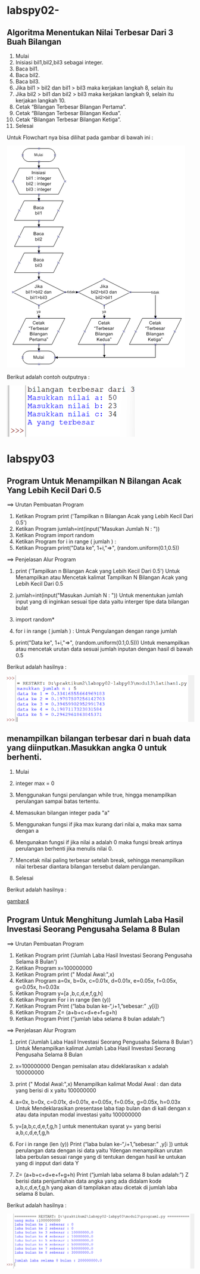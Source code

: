 # labspy02-
## Algoritma Menentukan Nilai Terbesar Dari 3 Buah Bilangan

1. Mulai
2. Inisiasi bil1,bil2,bil3 sebagai integer.
3. Baca bil1.
4. Baca bil2.
5. Baca bil3.
6. Jika bil1 > bil2 dan bil1 > bil3 maka kerjakan langkah 8, selain itu
7. Jika bil2 > bil1 dan bil2 > bil3 maka kerjakan langkah 9, selain itu kerjakan langkah 10.
8. Cetak “Bilangan Terbesar Bilangan Pertama”.
9. Cetak “Bilangan Terbesar Bilangan Kedua”.
10. Cetak “Bilangan Terbesar Bilangan Ketiga”.
11. Selesai

Untuk Flowchart nya bisa dilihat pada gambar di bawah ini :

![gamabar1](picture/pic1.jpg)


Berikut adalah contoh outputnya :

![gambar2](picture/pic2.png)

# labspy03
## Program Untuk Menampilkan N Bilangan Acak Yang Lebih Kecil Dari 0.5
==> Urutan Pembuatan Program

1. Ketikan Program print ('Tampilkan n Bilangan Acak yang Lebih Kecil Dari 0.5')
2. Ketikan Program jumlah=int(input("Masukan Jumlah N : "))
3. Ketikan Program import random
4. Ketikan Program for i in range ( jumlah ) :
5. Ketikan Program print("Data ke", 1+i,"=>", (random.uniform(0.1,0.5))

==> Penjelasan Alur Program

1. print ('Tampilkan n Bilangan Acak yang Lebih Kecil Dari 0.5') Untuk Menampilkan atau Mencetak kalimat Tampilkan N Bilangan Acak yang Lebih Kecil Dari 0.5

2. jumlah=int(input("Masukan Jumlah N : ")) Untuk menentukan jumlah input yang di inginkan sesuai tipe data yaitu interger tipe data bilangan bulat

3. import random*

4. for i in range ( jumlah ) : Untuk Pengulangan dengan range jumlah

5. print("Data ke", 1+i,"=>", (random.uniform(0.1,0.5))) Untuk menampilkan atau mencetak urutan data sesuai jumlah inputan dengan hasil di bawah 0.5

Berikut adalah hasilnya :

![gambar3](picture/pic3.png)

## menampilkan bilangan terbesar dari n buah data yang diinputkan.Masukkan angka 0 untuk berhenti.

1. Mulai

2. integer max = 0

3. Menggunakan fungsi perulangan while true, hingga menampilkan perulangan sampai batas tertentu.

4. Memasukan bilangan integer pada "a"

5. Menggunakan fungsi if jika max kurang dari nilai a, maka max sama dengan a

6. Mengunakan fungsi if jika nilai a adalah 0 maka fungsi break artinya perulangan berhenti jika menulis nilai 0.

7. Mencetak nilai paling terbesar setelah break, sehingga menampilkan nilai terbesar diantara bilangan tersebut dalam perulangan.

8. Selesai

Berikut adalah hasilnya :

[gambar4](picture/pic4.png)

## Program Untuk Menghitung Jumlah Laba Hasil Investasi Seorang Pengusaha Selama 8 Bulan

==> Urutan Pembuatan Program

1. Ketikan Program print ('Jumlah Laba Hasil Investasi Seorang Pengusaha Selama 8 Bulan')
2. Ketikan Program x=100000000
3. Ketikan Program print (" Modal Awal:",x)
4. Ketikan Program a=0x, b=0x, c=0.01x, d=0.01x, e=0.05x, f=0.05x, g=0.05x, h=0.03x
5. Ketikan Program y=[a ,b,c,d,e,f,g,h]
6. Ketikan Program For i in range (len (y))
7. Ketikan Program Print (“laba bulan ke-“,i+1,”sebesar:” ,y[i])
8. Ketikan Program Z= (a+b+c+d+e+f+g+h)
9. Ketikan Program Print (“jumlah laba selama 8 bulan adalah:”)

==> Penjelasan Alur Program

1. print ('Jumlah Laba Hasil Investasi Seorang Pengusaha Selama 8 Bulan') Untuk Menampilkan kalimat Jumlah Laba Hasil Investasi Seorang Pengusaha Selama 8 Bulan

2. x=100000000 Dengan pemisalan atau dideklarasikan x adalah 100000000

3. print (" Modal Awal:",x) Menampilkan kalimat Modal Awal : dan data yang berisi di x yaitu 100000000

4. a=0x, b=0x, c=0.01x, d=0.01x, e=0.05x, f=0.05x, g=0.05x, h=0.03x Untuk Mendeklarasikan presentase laba tiap bulan dan di kali dengan x atau data inputan modal investasi yaitu 100000000

5. y=[a,b,c,d,e,f,g,h ] untuk menentukan syarat y= yang berisi a,b,c,d,e,f,g,h

6. For i in range (len (y)) Print (“laba bulan ke-“,i+1,”sebesar:” ,y[i ]) untuk perulangan data dengan isi data yaitu Ydengan menampilkan urutan laba perbulan sesuai range yang di tentukan dengan hasil ke untukan yang di inpput dari data Y

7. Z= (a+b+c+d+e+f+g+h) Print (“jumlah laba selama 8 bulan adalah:”) Z berisi data penjumlahan data angka yang ada didalam kode a,b,c,d,e,f,g,h yang akan di tampilakan atau dicetak di jumlah laba selama 8 bulan.

Berikut adalah hasilnya :

![gambar5](picture/pic5.png)